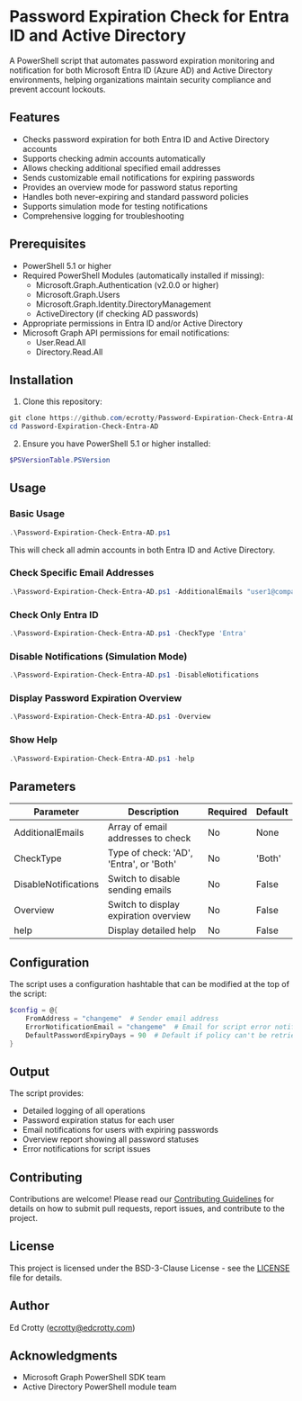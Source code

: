 # Password Expiration Check for Entra ID and Active Directory

A PowerShell script that automates password expiration monitoring and notification for both Microsoft Entra ID (Azure AD) and Active Directory environments, helping organizations maintain security compliance and prevent account lockouts.

## Features

- Checks password expiration for both Entra ID and Active Directory accounts
- Supports checking admin accounts automatically
- Allows checking additional specified email addresses
- Sends customizable email notifications for expiring passwords
- Provides an overview mode for password status reporting
- Handles both never-expiring and standard password policies
- Supports simulation mode for testing notifications
- Comprehensive logging for troubleshooting

## Prerequisites

- PowerShell 5.1 or higher
- Required PowerShell Modules (automatically installed if missing):
  - Microsoft.Graph.Authentication (v2.0.0 or higher)
  - Microsoft.Graph.Users
  - Microsoft.Graph.Identity.DirectoryManagement
  - ActiveDirectory (if checking AD passwords)
- Appropriate permissions in Entra ID and/or Active Directory
- Microsoft Graph API permissions for email notifications:
  - User.Read.All
  - Directory.Read.All

## Installation

1. Clone this repository:
```powershell
git clone https://github.com/ecrotty/Password-Expiration-Check-Entra-AD.git
cd Password-Expiration-Check-Entra-AD
```

2. Ensure you have PowerShell 5.1 or higher installed:
```powershell
$PSVersionTable.PSVersion
```

## Usage

### Basic Usage

```powershell
.\Password-Expiration-Check-Entra-AD.ps1
```
This will check all admin accounts in both Entra ID and Active Directory.

### Check Specific Email Addresses

```powershell
.\Password-Expiration-Check-Entra-AD.ps1 -AdditionalEmails "user1@company.com","user2@company.com"
```

### Check Only Entra ID

```powershell
.\Password-Expiration-Check-Entra-AD.ps1 -CheckType 'Entra'
```

### Disable Notifications (Simulation Mode)

```powershell
.\Password-Expiration-Check-Entra-AD.ps1 -DisableNotifications
```

### Display Password Expiration Overview

```powershell
.\Password-Expiration-Check-Entra-AD.ps1 -Overview
```

### Show Help

```powershell
.\Password-Expiration-Check-Entra-AD.ps1 -help
```

## Parameters

| Parameter | Description | Required | Default |
|-----------|-------------|----------|---------|
| AdditionalEmails | Array of email addresses to check | No | None |
| CheckType | Type of check: 'AD', 'Entra', or 'Both' | No | 'Both' |
| DisableNotifications | Switch to disable sending emails | No | False |
| Overview | Switch to display expiration overview | No | False |
| help | Display detailed help | No | False |

## Configuration

The script uses a configuration hashtable that can be modified at the top of the script:

```powershell
$config = @{
    FromAddress = "changeme"  # Sender email address
    ErrorNotificationEmail = "changeme"  # Email for script error notifications
    DefaultPasswordExpiryDays = 90  # Default if policy can't be retrieved
}
```

## Output

The script provides:
- Detailed logging of all operations
- Password expiration status for each user
- Email notifications for users with expiring passwords
- Overview report showing all password statuses
- Error notifications for script issues

## Contributing

Contributions are welcome! Please read our [Contributing Guidelines](CONTRIBUTING.md) for details on how to submit pull requests, report issues, and contribute to the project.

## License

This project is licensed under the BSD-3-Clause License - see the [LICENSE](LICENSE) file for details.

## Author

Ed Crotty (ecrotty@edcrotty.com)

## Acknowledgments

- Microsoft Graph PowerShell SDK team
- Active Directory PowerShell module team
